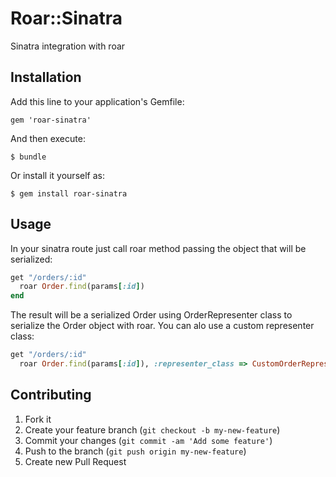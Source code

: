 # Roar::Sinatra

Sinatra integration with roar

## Installation

Add this line to your application's Gemfile:

    gem 'roar-sinatra'

And then execute:

    $ bundle

Or install it yourself as:

    $ gem install roar-sinatra

## Usage

In your sinatra route just call roar method passing the object that will be serialized:

```ruby
get "/orders/:id"
  roar Order.find(params[:id])
end
```

The result will be a serialized Order using OrderRepresenter class to serialize the Order object with roar.
You can alo use a custom representer class:

```ruby
get "/orders/:id"
  roar Order.find(params[:id]), :representer_class => CustomOrderRepresenter
```

## Contributing

1. Fork it
2. Create your feature branch (`git checkout -b my-new-feature`)
3. Commit your changes (`git commit -am 'Add some feature'`)
4. Push to the branch (`git push origin my-new-feature`)
5. Create new Pull Request
